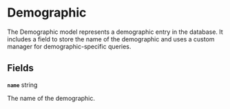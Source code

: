 # Demographic <Badge type="danger" text="model" />

The Demographic model represents a demographic entry in the database. It includes a field to store the name of the demographic and uses a custom manager for demographic-specific queries.

## Fields

**`name`** string

The name of the demographic.
